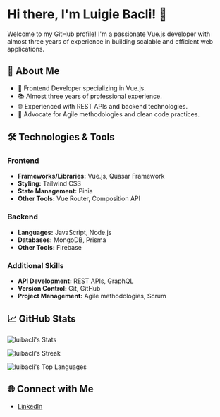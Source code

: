 # Hi there, I'm Luigie Bacli! 👋

Welcome to my GitHub profile! I'm a passionate Vue.js developer with almost three years of experience in building scalable and efficient web applications.

## 🚀 About Me

- 🎨 Frontend Developer specializing in Vue.js.
- 📚 Almost three years of professional experience.
- 🌐 Experienced with REST APIs and backend technologies.
- 🧩 Advocate for Agile methodologies and clean code practices.

## 🛠️ Technologies & Tools

### Frontend

- **Frameworks/Libraries:** Vue.js, Quasar Framework
- **Styling:** Tailwind CSS
- **State Management:** Pinia
- **Other Tools:** Vue Router, Composition API

### Backend

- **Languages:** JavaScript, Node.js
- **Databases:** MongoDB, Prisma
- **Other Tools:** Firebase

### Additional Skills

- **API Development:** REST APIs, GraphQL
- **Version Control:** Git, GitHub
- **Project Management:** Agile methodologies, Scrum

## 📈 GitHub Stats

![luibacli's Stats](https://github-readme-stats.vercel.app/api?username=luibacli&theme=vue-dark&show_icons=true&hide_border=true&count_private=true)

![luibacli's Streak](https://github-readme-streak-stats.herokuapp.com/?user=luibacli&theme=vue-dark&hide_border=true)

![luibacli's Top Languages](https://github-readme-stats.vercel.app/api/top-langs/?username=luibacli&theme=vue-dark&show_icons=true&hide_border=true&layout=compact)

## 🌐 Connect with Me

- [LinkedIn](https://www.linkedin.com/in/lui-bacli-953166223/)



